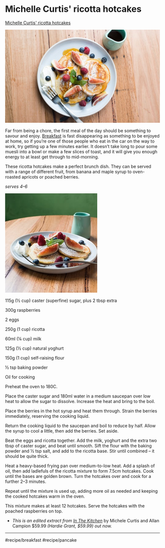 # Michelle Curtis' ricotta hotcakes
[Michelle Curtis' ricotta hotcakes](http://www.theguardian.com/lifeandstyle/2018/may/06/michelle-curtis-ricotta-hotcakes-recipe)


![](assets/77f3598ae50383c93350d21fd3b95788.jpg)


Far from being a chore, the first meal of the day should be something to savour and enjoy. [Breakfast](https://www.theguardian.com/lifeandstyle/breakfast) is fast disappearing as something to be enjoyed at home, so if you’re one of those people who eat in the car on the way to work, try getting up a few minutes earlier. It doesn’t take long to pour some muesli into a bowl or make a few slices of toast, and it will give you enough energy to at least get through to mid-morning.

These ricotta hotcakes make a perfect brunch dish. They can be served with a range of different fruit, from banana and maple syrup to oven-roasted apricots or poached berries.

*serves 4–6*

![](assets/ac637400771b90b62a821e857e10bcd0.jpg)

115g (½ cup) caster (superfine) sugar, plus 2 tbsp extra

300g raspberries

2 eggs

250g (1 cup) ricotta

60ml (¼ cup) milk

125g (½ cup) natural yoghurt

150g (1 cup) self-raising flour

½ tsp baking powder

Oil for cooking

Preheat the oven to 180C.

Place the caster sugar and 180ml water in a medium saucepan over low heat to allow the sugar to dissolve. Increase the heat and bring to the boil.

Place the berries in the hot syrup and heat them through. Strain the berries immediately, reserving the cooking liquid.

Return the cooking liquid to the saucepan and boil to reduce by half. Allow the syrup to cool a little, then add the berries. Set aside.

Beat the eggs and ricotta together. Add the milk, yoghurt and the extra two tbsp of caster sugar, and beat until smooth. Sift the flour with the baking powder and ½ tsp salt, and add to the ricotta base. Stir until combined – it should be quite thick.

Heat a heavy-based frying pan over medium-to-low heat. Add a splash of oil, then add ladlefuls of the ricotta mixture to form 7.5cm hotcakes. Cook until the bases are golden brown. Turn the hotcakes over and cook for a further 2–3 minutes.

Repeat until the mixture is used up, adding more oil as needed and keeping the cooked hotcakes warm in the oven.

This mixture makes at least 12 hotcakes. Serve the hotcakes with the poached raspberries on top.

* *This is an edited extract from [In The Kitchen](http://www.hardiegrant.com/au/publishing/bookfinder/book/in-the-kitchen-by-michele-curtis/9781743793060)* by Michele Curtis and Allan Campion $59.99 *(Hardie Grant, $59.99) out now.*
- - - -
#recipe/breakfast #recipe/pancake